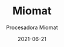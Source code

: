 ---
date: '2021-06-21'
title: Miomat
subtitle: Procesadora Miomat
image: https://lh3.googleusercontent.com/pw/ACtC-3daX6zjPda8p2-XAC1q7z8km8BT52CiHZ-o8lsTOP9YYSBsCZSRTW43KRsxps8IIVfnddBe2qoH6ngysUJDdNJTPzewYhDG1F-3XUzx7JhPPja2h4lUkMcN02xj6ckGqsQxo2yctHMtkAsXXq7WvatRrA=w466-h621-no?authuser=0
price: $ 60.000
weight: 60
description: Fábrica de leche vegetal y procesador de comida. Automático y fácil de limpiar, prepara leches, sopas y jugos
link: 
exclude: false
---